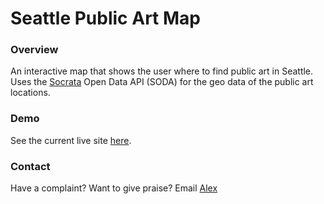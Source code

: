 Seattle Public Art Map
===

### Overview

An interactive map that shows the user where to find public art in Seattle.  Uses the [Socrata](http://socrata.com) Open Data API (SODA) for the geo data of the public art locations.  

### Demo

See the current live site [here](http://ammiranda.github.io/SeattleArtMap/).

### Contact

Have a complaint?  Want to give praise?  Email [Alex](mailto:alexandermichaelmiranda@gmail.com)
